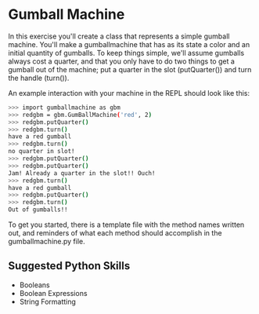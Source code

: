 # Gumball Machine
In this exercise you'll create a class that represents a simple gumball machine. You'll make a gumballmachine that has as its state a color and an initial quantity of gumballs. To keep things simple, we'll assume gumballs always cost a quarter, and that you only have to do two things to get a gumball out of the machine; put a quarter in the slot (putQuarter()) and turn the handle (turn()).

An example interaction with your machine in the REPL should look like this:

```bash
>>> import gumballmachine as gbm 
>>> redgbm = gbm.GumBallMachine('red', 2)
>>> redgbm.putQuarter()
>>> redgbm.turn()
have a red gumball 
>>> redgbm.turn()
no quarter in slot!
>>> redgbm.putQuarter()
>>> redgbm.putQuarter()
Jam! Already a quarter in the slot!! Ouch!
>>> redgbm.turn()
have a red gumball 
>>> redgbm.putQuarter()
>>> redgbm.turn()
Out of gumballs!!
```

To get you started, there is a template file with the method names written out, and reminders of what each method should accomplish in the gumballmachine.py file. 

## Suggested Python Skills

* Booleans
* Boolean Expressions
* String Formatting